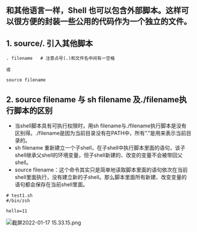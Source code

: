 ## 和其他语言一样，Shell 也可以包含外部脚本。这样可以很方便的封装一些公用的代码作为一个独立的文件。
## 1. source/. 引入其他脚本


```shell
. filename   # 注意点号(.)和文件名中间有一空格

或

source filename
```
## 2. source filename 与 sh filename 及./filename执行脚本的区别

- 当shell脚本具有可执行权限时，用sh filename与./filename执行脚本是没有区别得。./filename是因为当前目录没有在PATH中，所有”.”是用来表示当前目录的。
- sh filename 重新建立一个子shell，在子shell中执行脚本里面的语句，该子shell继承父shell的环境变量，但子shell新建的、改变的变量不会被带回父shell。
- source filename：这个命令其实只是简单地读取脚本里面的语句依次在当前shell里面执行，没有建立新的子shell。那么脚本里面所有新建、改变变量的语句都会保存在当前shell里面。

[](https://blog.csdn.net/violet_echo_0908/article/details/52056071)

```shell
# test1.sh
#/bin/zsh

hello=11
```
![截屏2022-01-17 15.33.15.png](https://cdn.nlark.com/yuque/0/2022/png/22724999/1642404809109-10f8ea94-5e08-432f-b130-5104b92c4952.png#clientId=u11dd1342-cc5c-4&from=drop&id=ua97710fc&margin=%5Bobject%20Object%5D&name=%E6%88%AA%E5%B1%8F2022-01-17%2015.33.15.png&originHeight=254&originWidth=1356&originalType=binary&ratio=1&size=159067&status=done&style=none&taskId=u29767955-ff87-4a4a-aed3-542ddcf0968)
